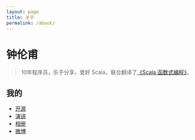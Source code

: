 ```yaml
---
layout: page
title: 关于
permalink: /about/
---
```


# 钟伦甫

> 10年程序员，乐于分享，爱好 Scala，联合翻译了[《Scala 函数式编程》](https://www.amazon.cn/dp/B01DWKIT9I/)。

## 我的

* [开源](https://github.com/zhongl)
* [演讲](https://speakerdeck.com/zhongl)
* [相册](http://cafusic.lofter.com/)
* [微博](https://weibo.com/cafusic)
